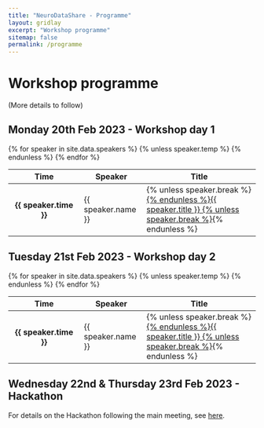 ```yaml
---
title: "NeuroDataShare - Programme"
layout: gridlay
excerpt: "Workshop programme"
sitemap: false
permalink: /programme
---
```

# Workshop programme
(More details to follow)

## Monday 20th Feb 2023 - Workshop day 1

<div class="row">
<div class="col-sm-12">
<p></p>
<table class="table table-hover">
  <thead>
    <tr>
      <th scope="col" style="width: 130px">Time</th>
      <th scope="col">Speaker</th>
      <th scope="col">Title</th>
    </tr>
  </thead>
  <tbody>
    {% for speaker in site.data.speakers %}
    {% unless speaker.temp %}
    <tr>
      <th scope="row">{{ speaker.time }}</th>
      <td>{{ speaker.name }}</td>
      <td>
      {% unless speaker.break %}<a href="{{ site.url }}{{ site.baseurl }}/speakers#{{ speaker.name }}">{% endunless %}{{ speaker.title }}
      {% unless speaker.break %}</a>{% endunless %}
      </td>
    </tr>
    {% endunless %}
    {% endfor %}
  </tbody>
</table>
</div>
</div>


## Tuesday 21st Feb 2023 - Workshop day 2


<div class="row">
<div class="col-sm-12">
<p></p>
<table class="table table-hover">
  <thead>
    <tr>
      <th scope="col" style="width: 130px">Time</th>
      <th scope="col">Speaker</th>
      <th scope="col">Title</th>
    </tr>
  </thead>
  <tbody>
    {% for speaker in site.data.speakers %}
    {% unless speaker.temp %}
    <tr>
      <th scope="row">{{ speaker.time }}</th>
      <td>{{ speaker.name }}</td>
      <td>
      {% unless speaker.break %}<a href="{{ site.url }}{{ site.baseurl }}/speakers#{{ speaker.name }}">{% endunless %}{{ speaker.title }}
      {% unless speaker.break %}</a>{% endunless %}
      </td>
    </tr>
    {% endunless %}
    {% endfor %}
  </tbody>
</table>
</div>
</div>


## Wednesday 22nd & Thursday 23rd Feb 2023 - Hackathon


For details on the Hackathon following the main meeting, see <a href="{{ site.url }}{{ site.baseurl }}/hackathon">here</a>. 
